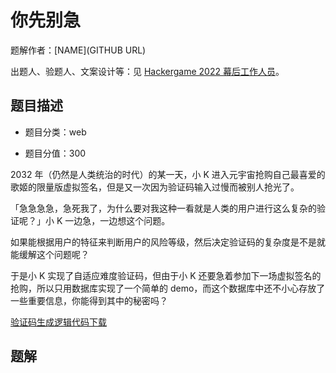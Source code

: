 # 你先别急

题解作者：[NAME](GITHUB URL)

出题人、验题人、文案设计等：见 [Hackergame 2022 幕后工作人员](https://hack.lug.ustc.edu.cn/credits/)。

## 题目描述

- 题目分类：web

- 题目分值：300

2032 年（仍然是人类统治的时代）的某一天，小 K 进入元宇宙抢购自己最喜爱的歌姬的限量版虚拟签名，但是又一次因为验证码输入过慢而被别人抢光了。

「急急急急，急死我了，为什么要对我这种一看就是人类的用户进行这么复杂的验证呢？」小 K 一边急，一边想这个问题。

如果能根据用户的特征来判断用户的风险等级，然后决定验证码的复杂度是不是就能缓解这个问题呢？

于是小 K 实现了自适应难度验证码，但由于小 K 还要急着参加下一场虚拟签名的抢购，所以只用数据库实现了一个简单的 demo，而这个数据库中还不小心存放了一些重要信息，你能得到其中的秘密吗？

[验证码生成逻辑代码下载](files/captcha_gen.py)

## 题解

